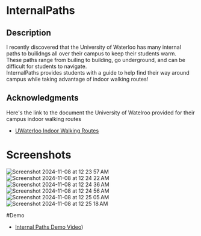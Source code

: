 # InternalPaths


## Description
I recently discovered that the University of Waterloo has many internal paths to builidngs all over their campus to keep their students warm.
<br>These paths range from builing to building, go underground, and can be difficult for students to navigate.
<br>InternalPaths provides students with a guide to help find their way around campus while taking advantage of indoor walking routes!

## Acknowledgments
Here's the link to the document the University of Watelroo provided for their campus indoor walking routes
* [UWaterloo Indoor Walking Routes](https://uwaterloo.ca/healthy-workplace/sites/ca.healthy-workplace/files/uploads/files/uwaterloo_indoor_walking_routes_1.pdf)

# Screenshots
![Screenshot 2024-11-08 at 12 23 57 AM](https://github.com/user-attachments/assets/2ae0a896-3e6e-4a01-99eb-853817ff0091)
![Screenshot 2024-11-08 at 12 24 22 AM](https://github.com/user-attachments/assets/98457ea3-b862-4889-8f47-b95385a6c726)
![Screenshot 2024-11-08 at 12 24 36 AM](https://github.com/user-attachments/assets/6a087670-7229-4c79-9303-8df675b168ec)
![Screenshot 2024-11-08 at 12 24 56 AM](https://github.com/user-attachments/assets/bd6d396f-3e3b-45de-b9a1-950047bbbf1f)
![Screenshot 2024-11-08 at 12 25 05 AM](https://github.com/user-attachments/assets/b641f8dc-e51d-481a-bad6-a24807d5913e)
![Screenshot 2024-11-08 at 12 25 18 AM](https://github.com/user-attachments/assets/9f353bed-5d8b-4008-b948-efaf0bc2a380)

#Demo
* [Internal Paths Demo Video](https://www.youtube.com/watch?v=ZAW7IIX3AY8))

